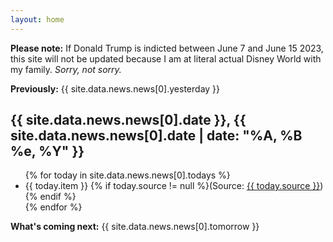 ```yaml
---
layout: home
---
```

<p class="alert"><b>Please note:</b> If Donald Trump is indicted between June 7 and June 15 2023, this site will not be updated because I am at literal actual Disney World with my family. <i>Sorry, not sorry.</i></p>

<p class="intro"><b>Previously:</b> {{ site.data.news.news[0].yesterday }}</p>
<h2 class="today"><time class="timeago" datetime="{{ site.data.news.news[0].date }}">{{ site.data.news.news[0].date }}</time>, {{ site.data.news.news[0].date | date: "%A, %B %e, %Y" }}</h2>
<ul class="today">
{% for today in site.data.news.news[0].todays %}
 <li>{{ today.item }} <span class="small">{% if today.source != null %}(Source: <a href="{{ today.url }}">{{ today.source }}</a>){% endif %}</span></li>
{% endfor %}
  </ul>

<p class="outtro"><b>What's coming next:</b> {{ site.data.news.news[0].tomorrow }}</p>


<!-- pre-indictment state DO NOT FORGET TO ADJUST THE FOOTER AND THE LAYOUT ONCE THINGS GO LIVE LIVE 
Hi there,

So Donald Trump has been indicted! A lot of things are going to happen now and this site and the corresponding newsletter will update regularly with news, so you don't have to track the ins-and-outs of all of this. Instead, I will. _Shudders_.

Yes, I'm literally writing the first edition right now. _Oh no_.

Hi, I'm <a href="https://dansinker.com">Dan Sinker</a> and during the two Trump impeachment proceedings, I wrote the <a href="https://impeachment.fyi">impeachment.fyi</a> newsletter and for some reason I've forgotten how much work that was and am doing it again. Sign up to get these updates delivered to you, because I guess we're really doing this:
-->
